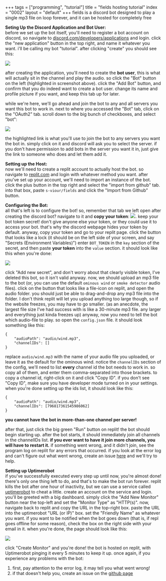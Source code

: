 +++
tags = ["programming", "tutorial"]
title = "fields hosting tutorial"
index = "0002"
layout = "default"
+++
fields is a discord bot designed to play a single mp3 file on loop forever, and it can be hosted for completely free

**Seting Up the Discord Application and Bot User:**\
before we set up the bot itself, you'll need to register a bot account on discord, so navigate to [discord.com/developers/applications](https://discord.com/developers/applications) and login. click the "new application" button in the top right, and name it whatever you want. i'll be calling my bot "tutorial". after clicking "create" you should see this:


![](/img/fields/fields_tutorial1.png)

after creating the application, you'll need to create the **bot user**, this is what will actually sit in the channel and play the audio. so click the "Bot" button on the left (highlighted in screenshot above). click the "Add Bot" button, and confirm that you do indeed want to create a bot user. change its name and profile picture if you want, and keep this tab up for later.

while we're here, we'll go ahead and join the bot to any and all servers you want this bot to work in. next to where you accessed the "Bot" tab, click on the "OAuth2" tab. scroll down to the big bunch of checkboxes, and select "bot":

![](/img/fields/fields_tutorial4.png)

the highlighted link is what you'll use to join the bot to any servers you want the bot in. simply click on it and discord will ask you to select the server. if you don't have permission to add bots in the server you want it in, just give the link to someone who does and let them add it.

**Setting up the Host:**\
now we'll need to create a replit account to actually host the bot. so navigate to [replit.com](https://replit.com) and login with whatever method you want. after you've set up your account, we'll need to import an instance of the bot. click the plus button in the top right and select the "import from github" tab. into that box, paste `s-viour/fields` and click the "Import from Github" button.

**Configuring the Bot:**\
all that's left is to configure the bot! so, remember that tab we left open after creating the discord bot? navigate to it and **copy your token**: 
![](/img/fields/fields_tutorial2.png). keep your bot token secret! don't give anyone else your token, or they could use it to access your bot. that's why the discord webpage hides your token by default. anyway, copy your token and go to your replit page. click the button that looks like a lock (it should be on the left side of your screen, and say "Secrets (Environment Variables)")
enter `BOT_TOKEN` in the `key` section of the secret, and then paste **your token** into the `value` section. it should look like this when you're done: 

![](/img/fields/fields_tutorial3.png)

click "Add new secret", and don't worry about that clearly visible token, I've deleted this bot, so it isn't valid anyway. now, we should upload an mp3 file to the bot (or, you can use the default `ominous wind` or `smoke detector` audio files). click on the button that looks like a file-icon on replit, and open the audio folder. you should just be able to drag-and-drop any mp3 file into the folder. I don't think replit will let you upload anything too large though, so if the website freezes, you may have to go smaller. (as an anecdote, the largest file size I've had success with is like a 30-minute mp3 file. any larger and everything just kinda freezes up) anyway, now you need to tell the bot which audio-file to play. so open the `config.json` file. it should look something like this: 
```
{
    "audioPath": "audio/wind.mp3",
    "channelIDs": []
}
```
replace `audio/wind.mp3` with the name of your audio file you uploaded, or leave it as the default for the ominous wind. notice the `channelIDs` section of the config, we'll need to list **every** channel id the bot needs to work in. so copy all of them, and enter them comma-separated into those brackets. to copy a channel id, right-click on it and click "Copy ID". if you don't see "Copy ID", make sure you have developer mode turned on in your settings. when you're done setting up the ids list, it should look like this:
```
{
    "audioPath": "audio/wind.mp3",
    "channelIDs": [796817361545986062]
}
```
**you cannot have the bot in more-than-one channel per server!**

after that, just click the big green "Run" button on replit! the bot should begin starting up. after the bot starts, it should immediately join all channels in the channelIDs list. **if you ever want to have it join more channels, you will have to restart it.** if something went wrong, and it didn't join, see the program log on replit for any errors that occurred. if you look at the error log and can't figure out what went wrong, create an issue [here](https://github.com/s-viour/fields/issues) and we'll try to help. 


**Setting up Uptimerobot**\
if you've successfully executed every step up until now, you're almost done! there's only one thing left to do, and that's to make the bot run forever. replit kills the bot after one hour of inactivity, but we can use a service called [uptimerobot](https://uptimerobot.com/) to cheat a little. create an account on the service and login. you'll be greeted with a big dashboard. simply click the "Add New Monitor" button near the top-left and set the "Monitor Type" as "HTTP(s)". now, navigate back to replit and copy the URL in the top-right box. paste the URL into the uptimerobot "URL (or IP)" box. set the "Friendly Name" as whatever you want. if you want to be notified when the bot goes down (that is, if repl goes offline for some reason), check the box on the right side with your email in it. when you're done, the page should look like this:

![](/img/fields/fields_tutorial5.png)

click "Create Monitor" and you're done! the bot is hosted on replit, with Uptimerobot pinging it every 5 minutes to keep it up. once again, if you experience any problems with the bot:
1. first, pay attention to the error log, it may tell you what went wrong!
2. if that doesn't help you, create an issue on the [github page](https://github.com/s-viour/fields/issues) 

